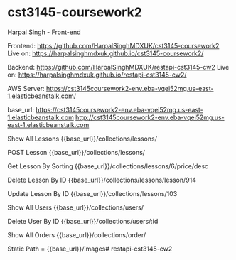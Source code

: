 # cst3145-coursework2
Harpal Singh - Front-end

Frontend:
https://github.com/HarpalSinghMDXUK/cst3145-coursework2
Live on:
https://harpalsinghmdxuk.github.io/cst3145-coursework2/

Backend:
https://github.com/HarpalSinghMDXUK/restapi-cst3145-cw2
Live on:
https://harpalsinghmdxuk.github.io/restapi-cst3145-cw2/

AWS Server:
https://cst3145coursework2-env.eba-vqei52mg.us-east-1.elasticbeanstalk.com/

<!-- API Works using Postman, MongoDB Compass and Mongo DB-->

base_url: 
https://cst3145coursework2-env.eba-vqei52mg.us-east-1.elasticbeanstalk.com
http://cst3145coursework2-env.eba-vqei52mg.us-east-1.elasticbeanstalk.com

Show All Lessons
{{base_url}}/collections/lessons/

POST Lesson
{{base_url}}/collections/lessons/

Get Lesson By Sorting
{{base_url}}/collections/lessons/6/price/desc

Delete Lesson By ID
{{base_url}}/collections/lessons/lesson/914

Update Lesson By ID
{{base_url}}/collections/lessons/103

Show All Users
{{base_url}}/collections/users/

Delete User By ID
{{base_url}}/collections/users/:id

Show All Orders
{{base_url}}/collections/order/

Static Path = {{base_url}}/images# restapi-cst3145-cw2